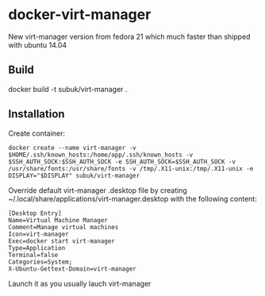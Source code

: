 # docker-virt-manager

New virt-manager version from fedora 21 which much faster than shipped with ubuntu 14.04


## Build

docker build -t subuk/virt-manager .


## Installation

Create container:
    
    docker create --name virt-manager -v $HOME/.ssh/known_hosts:/home/app/.ssh/known_hosts -v $SSH_AUTH_SOCK:$SSH_AUTH_SOCK -e SSH_AUTH_SOCK=$SSH_AUTH_SOCK -v /usr/share/fonts:/usr/share/fonts -v /tmp/.X11-unix:/tmp/.X11-unix -e DISPLAY="$DISPLAY" subuk/virt-manager

Override default virt-manager .desktop file by creating ~/.local/share/applications/virt-manager.desktop with the following content:

    [Desktop Entry]
    Name=Virtual Machine Manager
    Comment=Manage virtual machines
    Icon=virt-manager
    Exec=docker start virt-manager
    Type=Application
    Terminal=false
    Categories=System;
    X-Ubuntu-Gettext-Domain=virt-manager

Launch it as you usually lauch virt-manager
